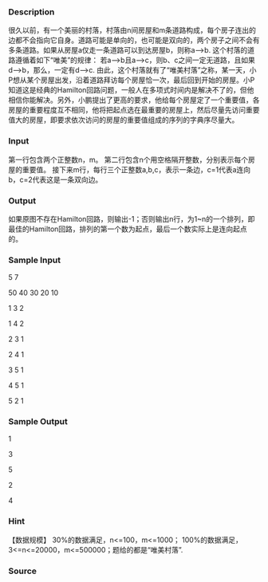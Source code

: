 
### Description
很久以前，有一个美丽的村落，村落由n间房屋和m条道路构成，每个房子连出的边都不会指向它自身。道路可能是单向的，也可能是双向的，两个房子之间不会有多条道路。如果从房屋a仅走一条道路可以到达房屋b，则称a-->b.
这个村落的道路遵循着如下“唯美”的规律：
若a-->b且a-->c，则b、c之间一定无道路，且如果d-->b，那么，一定有d-->c.
由此，这个村落就有了“唯美村落”之称，某一天，小P想从某个房屋出发，沿着道路拜访每个房屋恰一次，最后回到开始的房屋。小P知道这是经典的Hamilton回路问题，一般人在多项式时间内是解决不了的，但他相信你能解决。另外，小鹏提出了更高的要求，他给每个房屋定了一个重要值，各房屋的重要程度互不相同，他将把起点选在最重要的房屋上，然后尽量先访问重要值大的房屋，即要求依次访问的房屋的重要值组成的序列的字典序尽量大。

### Input
第一行包含两个正整数n，m。
第二行包含n个用空格隔开整数，分别表示每个房屋的重要值。
接下来m行，每行三个正整数a,b,c，表示一条边，c=1代表a连向b，c=2代表这是一条双向边。

### Output
如果原图不存在Hamilton回路，则输出-1；否则输出n行，为1~n的一个排列，即最佳的Hamilton回路，排列的第一个数为起点，最后一个数实际上是连向起点的。

### Sample Input
5 7

50 40 30 20 10

1 3 2

1 4 2

2 3 1

2 4 1

3 5 1

4 5 1

5 2 1


### Sample Output
1

3

5

2

4


### Hint
【数据规模】
30%的数据满足，n<=100，m<=1000；
100%的数据满足，3<=n<=20000，m<=500000；题给的都是“唯美村落”.

### Source
